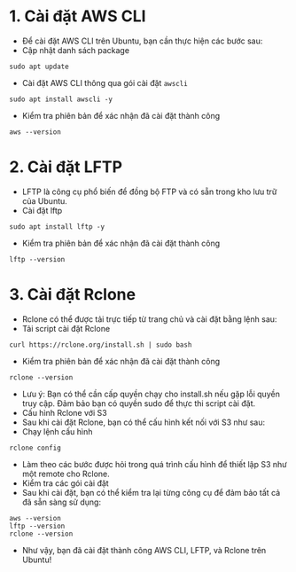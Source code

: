 # 1. Cài đặt AWS CLI
- Để cài đặt AWS CLI trên Ubuntu, bạn cần thực hiện các bước sau:
- Cập nhật danh sách package
~~~
sudo apt update
~~~
- Cài đặt AWS CLI thông qua gói cài đặt `awscli`
~~~
sudo apt install awscli -y
~~~
- Kiểm tra phiên bản để xác nhận đã cài đặt thành công
~~~
aws --version
~~~
# 2. Cài đặt LFTP
- LFTP là công cụ phổ biến để đồng bộ FTP và có sẵn trong kho lưu trữ của Ubuntu.
- Cài đặt lftp
~~~
sudo apt install lftp -y
~~~
- Kiểm tra phiên bản để xác nhận đã cài đặt thành công
~~~
lftp --version
~~~
# 3. Cài đặt Rclone
- Rclone có thể được tải trực tiếp từ trang chủ và cài đặt bằng lệnh sau:
- Tải script cài đặt Rclone
~~~
curl https://rclone.org/install.sh | sudo bash
~~~
- Kiểm tra phiên bản để xác nhận đã cài đặt thành công
~~~
rclone --version
~~~
- Lưu ý: Bạn có thể cần cấp quyền chạy cho install.sh nếu gặp lỗi quyền truy cập. Đảm bảo bạn có quyền sudo để thực thi script cài đặt.
- Cấu hình Rclone với S3
- Sau khi cài đặt Rclone, bạn có thể cấu hình kết nối với S3 như sau:
- Chạy lệnh cấu hình
~~~
rclone config
~~~
- Làm theo các bước được hỏi trong quá trình cấu hình để thiết lập S3 như một remote cho Rclone.
- Kiểm tra các gói cài đặt
- Sau khi cài đặt, bạn có thể kiểm tra lại từng công cụ để đảm bảo tất cả đã sẵn sàng sử dụng:
~~~
aws --version
lftp --version
rclone --version
~~~
- Như vậy, bạn đã cài đặt thành công AWS CLI, LFTP, và Rclone trên Ubuntu!
